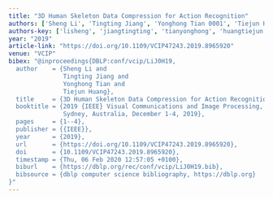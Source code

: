 ```yaml
---
title: "3D Human Skeleton Data Compression for Action Recognition"
authors: ['Sheng Li', 'Tingting Jiang', 'Yonghong Tian 0001', 'Tiejun Huang']
authors-key: ['lisheng', 'jiangtingting', 'tianyonghong', 'huangtiejun']
year: "2019"
article-link: "https://doi.org/10.1109/VCIP47243.2019.8965920"
venue: "VCIP"
bibex: "@inproceedings{DBLP:conf/vcip/LiJ0H19,
  author    = {Sheng Li and
               Tingting Jiang and
               Yonghong Tian and
               Tiejun Huang},
  title     = {3D Human Skeleton Data Compression for Action Recognition},
  booktitle = {2019 {IEEE} Visual Communications and Image Processing, {VCIP} 2019,
               Sydney, Australia, December 1-4, 2019},
  pages     = {1--4},
  publisher = {{IEEE}},
  year      = {2019},
  url       = {https://doi.org/10.1109/VCIP47243.2019.8965920},
  doi       = {10.1109/VCIP47243.2019.8965920},
  timestamp = {Thu, 06 Feb 2020 12:57:05 +0100},
  biburl    = {https://dblp.org/rec/conf/vcip/LiJ0H19.bib},
  bibsource = {dblp computer science bibliography, https://dblp.org}
}"
---
```

